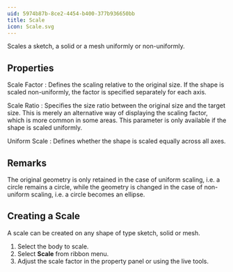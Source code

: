 ```yaml
---
uid: 5974b87b-8ce2-4454-b400-377b936650bb
title: Scale
icon: Scale.svg
---
```

Scales a sketch, a solid or a mesh uniformly or non-uniformly.

## Properties
Scale Factor
:   Defines the scaling relative to the original size. If the shape is scaled non-uniformly, the factor is specified separately for each axis.

Scale Ratio
:   Specifies the size ratio between the original size and the target size. This is merely an alternative way of displaying the scaling factor, which is more common in some areas.
    This parameter is only available if the shape is scaled uniformly.

Uniform Scale
:   Defines whether the shape is scaled equally across all axes.

## Remarks
The original geometry is only retained in the case of uniform scaling, i.e. a circle remains a circle, while the geometry is changed in the case of non-uniform scaling, i.e. a circle becomes an ellipse.

## Creating a Scale
A scale can be created on any shape of type sketch, solid or mesh.

1. Select the body to scale.
2. Select __Scale__ from ribbon menu.
3. Adjust the scale factor in the property panel or using the live tools.
